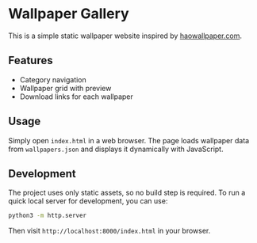 # Wallpaper Gallery

This is a simple static wallpaper website inspired by [haowallpaper.com](https://haowallpaper.com).

## Features
- Category navigation
- Wallpaper grid with preview
- Download links for each wallpaper

## Usage
Simply open `index.html` in a web browser. The page loads wallpaper data from `wallpapers.json` and displays it dynamically with JavaScript.

## Development
The project uses only static assets, so no build step is required. To run a quick local server for development, you can use:

```bash
python3 -m http.server
```

Then visit `http://localhost:8000/index.html` in your browser.

